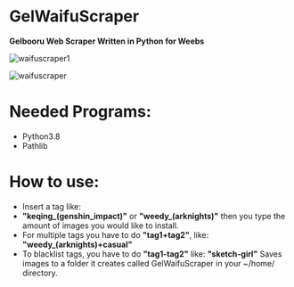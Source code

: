 # GelWaifuScraper
**Gelbooru Web Scraper Written in Python for Weebs**

![waifuscraper1](https://user-images.githubusercontent.com/64178604/119928167-0dcd2c80-bf49-11eb-9ef1-b004076d3521.gif)

![waifuscraper](https://user-images.githubusercontent.com/64178604/119762643-13a90c00-be7c-11eb-8795-0f27e154ea25.gif)

# Needed Programs:
* Python3.8
* Pathlib
# How to use:
* Insert a tag like:
* **"keqing_(genshin_impact)"** or **"weedy_(arknights)"** then you type the amount of images you would like to install.
* For multiple tags you have to do **"tag1+tag2"**, like: **"weedy_(arknights)+casual"**
* To blacklist tags, you have to do **"tag1-tag2"** like: **"sketch-girl"** 
Saves images to a folder it creates called GelWaifuScraper in your ~/home/ directory.
